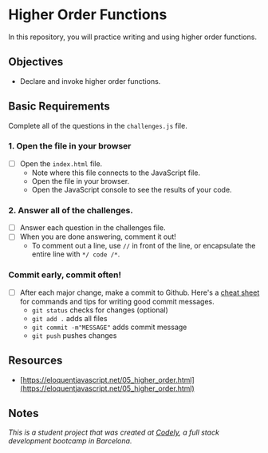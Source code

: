 # Higher Order Functions

In this repository, you will practice writing and using higher order functions.

## Objectives

  - Declare and invoke higher order functions.

## Basic Requirements

Complete all of the questions in the `challenges.js` file.

### 1. Open the file in your browser
  - [ ] Open the `index.html` file.
    - Note where this file connects to the JavaScript file.
    - Open the file in your browser.
    - Open the JavaScript console to see the results of your code.

### 2. Answer all of the challenges.
  - [ ] Answer each question in the challenges file.
  - [ ] When you are done answering, comment it out!
    - To comment out a line, use `//` in front of the line, or encapsulate the entire line with `*/ code /*`.

### Commit early, commit often!
  - [ ] After each major change, make a commit to Github. Here's a [cheat sheet](https://www.git-tower.com/blog/git-cheat-sheet) for commands and tips for writing good commit messages.
    - `git status` checks for changes (optional)
    - `git add .` adds all files 
    - `git commit -m"MESSAGE"` adds commit message
    - `git push` pushes changes

## Resources
  - [https://eloquentjavascript.net/05_higher_order.html](https://eloquentjavascript.net/05_higher_order.html)

## Notes
_This is a student project that was created at [Codely](http://codely.tech), a full stack development bootcamp in Barcelona._
